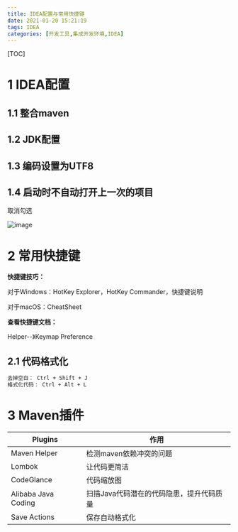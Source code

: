 ```yaml
---
title: IDEA配置与常用快捷键
date: 2021-01-20 15:21:19
tags: IDEA
categories: [开发工具,集成开发环境,IDEA] 
---
```


[TOC]

<!--more-->

# 1 IDEA配置

## 1.1 整合maven

## 1.2 JDK配置

## 1.3 编码设置为UTF8

## 1.4 启动时不自动打开上一次的项目

取消勾选

![image](/images/2021012001.png)



# 2 常用快捷键

**快捷键技巧：**

对于Windows：HotKey Explorer，HotKey Commander，快捷键说明

对于macOS：CheatSheet

**查看快捷键文档：**

Helper--》Keymap Preference

## 2.1 代码格式化

```bash
去掉空白： Ctrl + Shift + J
格式化代码： Ctrl + Alt + L
```



# 3 Maven插件

| Plugins             | 作用                                     |
| ------------------- | ---------------------------------------- |
| Maven Helper        | 检测maven依赖冲突的问题                  |
| Lombok              | 让代码更简洁                             |
| CodeGlance          | 代码缩放图                               |
| Alibaba Java Coding | 扫描Java代码潜在的代码隐患，提升代码质量 |
| Save Actions        | 保存自动格式化                           |

